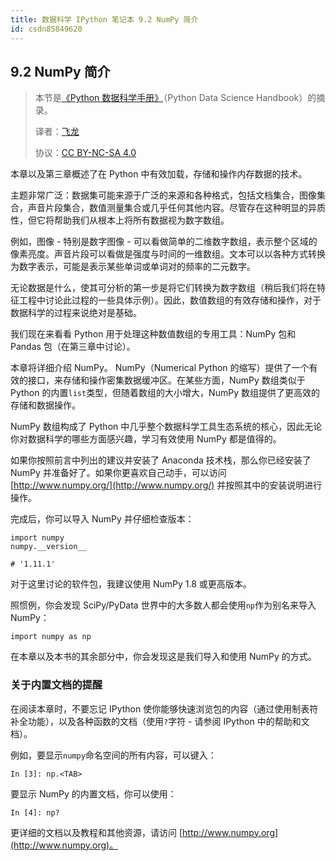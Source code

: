 ```yaml
---
title: 数据科学 IPython 笔记本 9.2 NumPy 简介
id: csdn85849620
---
```


## 9.2 NumPy 简介

> 本节是[《Python 数据科学手册》](https://github.com/jakevdp/PythonDataScienceHandbook)（Python Data Science Handbook）的摘录。
> 
> 译者：[飞龙](https://github.com/wizardforcel)
> 
> 协议：[CC BY-NC-SA 4.0](http://creativecommons.org/licenses/by-nc-sa/4.0/)

本章以及第三章概述了在 Python 中有效加载，存储和操作内存数据的技术。

主题非常广泛：数据集可能来源于广泛的来源和各种格式，包括文档集合，图像集合，声音片段集合，数值测量集合或几乎任何其他内容。尽管存在这种明显的异质性，但它将帮助我们从根本上将所有数据视为数字数组。

例如，图像 - 特别是数字图像 - 可以看做简单的二维数字数组，表示整个区域的像素亮度。声音片段可以看做是强度与时间的一维数组。文本可以以各种方式转换为数字表示，可能是表示某些单词或单词对的频率的二元数字。

无论数据是什么，使其可分析的第一步是将它们转换为数字数组（稍后我们将在特征工程中讨论此过程的一些具体示例）。因此，数值数组的有效存储和操作，对于数据科学的过程来说绝对是基础。

我们现在来看看 Python 用于处理这种数值数组的专用工具：NumPy 包和 Pandas 包（在第三章中讨论）。

本章将详细介绍 NumPy。 NumPy（Numerical Python 的缩写）提供了一个有效的接口，来存储和操作密集数据缓冲区。在某些方面，NumPy 数组类似于 Python 的内置`list`类型，但随着数组的大小增大，NumPy 数组提供了更高效的存储和数据操作。

NumPy 数组构成了 Python 中几乎整个数据科学工具生态系统的核心，因此无论你对数据科学的哪些方面感兴趣，学习有效使用 NumPy 都是值得的。

如果你按照前言中列出的建议并安装了 Anaconda 技术栈，那么你已经安装了 NumPy 并准备好了。如果你更喜欢自己动手，可以访问 [http://www.numpy.org/](http://www.numpy.org/) 并按照其中的安装说明进行操作。

完成后，你可以导入 NumPy 并仔细检查版本：

```
import numpy
numpy.__version__

# '1.11.1' 
```

对于这里讨论的软件包，我建议使用 NumPy 1.8 或更高版本。

照惯例，你会发现 SciPy/PyData 世界中的大多数人都会使用`np`作为别名来导入 NumPy：

```
import numpy as np 
```

在本章以及本书的其余部分中，你会发现这是我们导入和使用 NumPy 的方式。

### 关于内置文档的提醒

在阅读本章时，不要忘记 IPython 使你能够快速浏览包的内容（通过使用制表符补全功能），以及各种函数的文档（使用`?`字符 - 请参阅 IPython 中的帮助和文档）。

例如，要显示`numpy`命名空间的所有内容，可以键入：

```
In [3]: np.<TAB> 
```

要显示 NumPy 的内置文档，你可以使用：

```
In [4]: np? 
```

更详细的文档以及教程和其他资源，请访问 [http://www.numpy.org](http://www.numpy.org)。